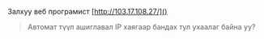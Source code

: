 Залхуу веб програмист
[http://103.17.108.27/]()

> Автомат түүл ашиглавал IP хаягаар бандах тул ухаалаг байна уу?